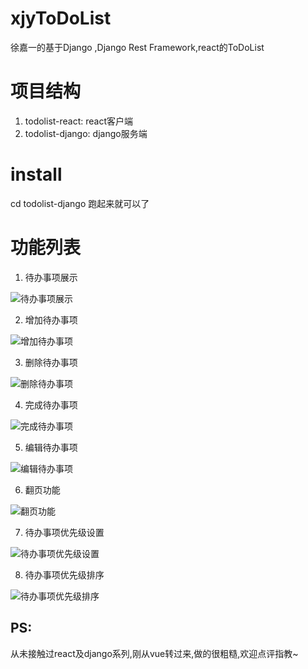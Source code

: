 # xjyToDoList
徐嘉一的基于Django ,Django Rest Framework,react的ToDoList

# 项目结构

1. todolist-react: react客户端
2. todolist-django: django服务端

# install

cd todolist-django 跑起来就可以了

# 功能列表

1. 待办事项展示

![待办事项展示](https://04ke.cn/result/show.gif "展示")

2. 增加待办事项

![增加待办事项](https://04ke.cn/result/add.gif "展示")

3. 删除待办事项

![删除待办事项](https://04ke.cn/result/delete.gif "展示")

4. 完成待办事项

![完成待办事项](https://04ke.cn/result/finish.gif "展示")

5. 编辑待办事项

![编辑待办事项](https://04ke.cn/result/change.gif "展示")

6. 翻页功能

![翻页功能](https://04ke.cn/result/page.gif "展示")

7. 待办事项优先级设置

![待办事项优先级设置](https://04ke.cn/result/level.gif "展示")

8. 待办事项优先级排序

![待办事项优先级排序](https://04ke.cn/result/sort.gif "展示")

## PS:

从未接触过react及django系列,刚从vue转过来,做的很粗糙,欢迎点评指教~
